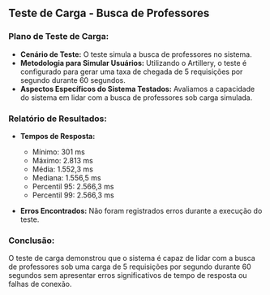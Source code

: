 ## Teste de Carga - Busca de Professores

### Plano de Teste de Carga:

- **Cenário de Teste:** O teste simula a busca de professores no sistema.
- **Metodologia para Simular Usuários:** Utilizando o Artillery, o teste é configurado para gerar uma taxa de chegada de 5 requisições por segundo durante 60 segundos.
- **Aspectos Específicos do Sistema Testados:** Avaliamos a capacidade do sistema em lidar com a busca de professores sob carga simulada.

### Relatório de Resultados:

- **Tempos de Resposta:**
  - Mínimo: 301 ms
  - Máximo: 2.813 ms
  - Média: 1.552,3 ms
  - Mediana: 1.556,5 ms
  - Percentil 95: 2.566,3 ms
  - Percentil 99: 2.566,3 ms

- **Erros Encontrados:** Não foram registrados erros durante a execução do teste.

### Conclusão:

O teste de carga demonstrou que o sistema é capaz de lidar com a busca de professores sob uma carga de 5 requisições por segundo durante 60 segundos sem apresentar erros significativos de tempo de resposta ou falhas de conexão.
